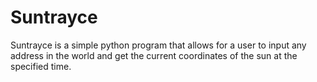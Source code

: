 # Suntrayce

Suntrayce is a simple python program that allows for a user to input any address in the world and get the current coordinates of the sun at the specified time.
